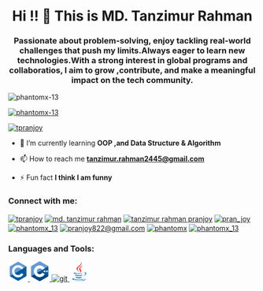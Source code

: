 <h1 align="center">Hi !! 👋  This is MD. Tanzimur Rahman</h1>
<h3 align="center">Passionate about problem-solving, enjoy tackling real-world challenges that push my limits.Always eager to learn new technologies.With a strong interest in global programs and collaboratios, I aim to grow ,contribute, and make a meaningful impact on the tech community.</h3>

<p align="left"> <img src="https://komarev.com/ghpvc/?username=phantomx-13&label=Profile%20views&color=0e75b6&style=flat" alt="phantomx-13" /> </p>

<p align="left"> <a href="https://github.com/ryo-ma/github-profile-trophy"><img src="https://github-profile-trophy.vercel.app/?username=phantomx-13" alt="phantomx-13" /></a> </p>

<p align="left"> <a href="https://twitter.com/tpranjoy" target="blank"><img src="https://img.shields.io/twitter/follow/tpranjoy?logo=twitter&style=for-the-badge" alt="tpranjoy" /></a> </p>

- 🌱 I’m currently learning **OOP ,and Data Structure & Algorithm**

- 📫 How to reach me **tanzimur.rahman2445@gmail.com**

- ⚡ Fun fact **I think I am funny**

<h3 align="left">Connect with me:</h3>
<p align="left">
<a href="https://twitter.com/tpranjoy" target="blank"><img align="center" src="https://raw.githubusercontent.com/rahuldkjain/github-profile-readme-generator/master/src/images/icons/Social/twitter.svg" alt="tpranjoy" height="30" width="40" /></a>
<a href="https://linkedin.com/in/md. tanzimur rahman" target="blank"><img align="center" src="https://raw.githubusercontent.com/rahuldkjain/github-profile-readme-generator/master/src/images/icons/Social/linked-in-alt.svg" alt="md. tanzimur rahman" height="30" width="40" /></a>
<a href="https://fb.com/tanzimur rahman pranjoy" target="blank"><img align="center" src="https://raw.githubusercontent.com/rahuldkjain/github-profile-readme-generator/master/src/images/icons/Social/facebook.svg" alt="tanzimur rahman pranjoy" height="30" width="40" /></a>
<a href="https://instagram.com/pran_joy" target="blank"><img align="center" src="https://raw.githubusercontent.com/rahuldkjain/github-profile-readme-generator/master/src/images/icons/Social/instagram.svg" alt="pran_joy" height="30" width="40" /></a>
<a href="https://www.codechef.com/users/phantomx_13" target="blank"><img align="center" src="https://cdn.jsdelivr.net/npm/simple-icons@3.1.0/icons/codechef.svg" alt="phantomx_13" height="30" width="40" /></a>
<a href="https://www.hackerrank.com/pranjoy822@gmail.com" target="blank"><img align="center" src="https://raw.githubusercontent.com/rahuldkjain/github-profile-readme-generator/master/src/images/icons/Social/hackerrank.svg" alt="pranjoy822@gmail.com" height="30" width="40" /></a>
<a href="https://codeforces.com/profile/phantomx" target="blank"><img align="center" src="https://raw.githubusercontent.com/rahuldkjain/github-profile-readme-generator/master/src/images/icons/Social/codeforces.svg" alt="phantomx" height="30" width="40" /></a>
<a href="https://www.leetcode.com/phantomx_13" target="blank"><img align="center" src="https://raw.githubusercontent.com/rahuldkjain/github-profile-readme-generator/master/src/images/icons/Social/leet-code.svg" alt="phantomx_13" height="30" width="40" /></a>
</p>

<h3 align="left">Languages and Tools:</h3>
<p align="left"> <a href="https://www.cprogramming.com/" target="_blank" rel="noreferrer"> <img src="https://raw.githubusercontent.com/devicons/devicon/master/icons/c/c-original.svg" alt="c" width="40" height="40"/> </a> <a href="https://www.w3schools.com/cpp/" target="_blank" rel="noreferrer"> <img src="https://raw.githubusercontent.com/devicons/devicon/master/icons/cplusplus/cplusplus-original.svg" alt="cplusplus" width="40" height="40"/> </a> <a href="https://git-scm.com/" target="_blank" rel="noreferrer"> <img src="https://www.vectorlogo.zone/logos/git-scm/git-scm-icon.svg" alt="git" width="40" height="40"/> </a> <a href="https://www.java.com" target="_blank" rel="noreferrer"> <img src="https://raw.githubusercontent.com/devicons/devicon/master/icons/java/java-original.svg" alt="java" width="40" height="40"/> </a> </p>
